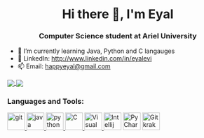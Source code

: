 <h1 align="center">Hi there 👋, I'm Eyal</h1>
<h3 align="center">Computer Science student at Ariel University</h3>

- 🌱 I’m currently learning Java, Python and C langauges
- 💬 LinkedIn: http://www.linkedin.com/in/eyalevi
- 📫 Email: happyeyal@gmail.com

<a href="https://github.com/anuraghazra/github-readme-stats">
  <img align="center" src="https://github-readme-stats.vercel.app/api/top-langs/?username=LeviEyal&theme=slateorange&layout=compact" />
</a>
<a href="https://github.com/anuraghazra/convoychat">
  <img align="center" src="https://github-readme-stats.vercel.app/api?username=LeviEyal&show_icons=true&theme=slateorange&layout=compact&line_height=20" />
</a>

<h3 align="left">Languages and Tools:</h3>
<p align="left"> 
<a href="https://git-scm.com/" target="git"> <img src="https://www.vectorlogo.zone/logos/git-scm/git-scm-icon.svg" alt="git" width="40" height="40"/>  </a>
<a href="https://www.java.com" target="Java"> <img src="https://devicons.github.io/devicon/devicon.git/icons/java/java-original-wordmark.svg" alt="java" width="40" height="40"/>  </a>  
<a href="https://www.python.org" target="Python"> <img src="https://devicons.github.io/devicon/devicon.git/icons/python/python-original.svg" alt="python" width="40" height="40"/>  </a>  
<a href="https://en.wikipedia.org/wiki/C_(programming_language)" title="C"> <img src="https://github.com/tomchen/stack-icons/blob/master/logos/c.svg" alt="C" width="40" height="40"/>  </a>  
<a href="https://code.visualstudio.com/" title="Visual Studio Code"> <img src="https://github.com/tomchen/stack-icons/blob/master/logos/visual-studio-code.svg" alt="Visual Studio Code" width="40" height="40"/>  </a>  
<a href="https://www.jetbrains.com/idea/" title="Intellij IDEA"> <img src="https://github.com/tomchen/stack-icons/blob/master/logos/intellij-idea.svg" alt="Intellij IDEA" width="40" height="40"/></a>  
<a href="https://www.jetbrains.com/pycharm/" target="PyCharm"> <img src="https://github.com/tomchen/stack-icons/blob/master/logos/pycharm.svg" alt="PyCharm" width="40" height="40"/></a>
<a href="https://www.gitkraken.com" title="Gitkraken"> <img src="https://raw.githubusercontent.com/tomchen/stack-icons/3d586ebac68a43c8358d030ee96c9e07afeff489/logos/gitkraken.svg" alt="Gitkraken" width="40" height="40"/></a>
</p>
